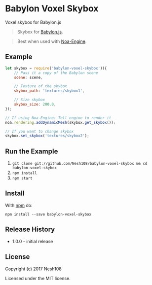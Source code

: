 # Babylon Voxel Skybox
Voxel skybox for Babylon.js

> Skybox for [Babylon.js](https://github.com/BabylonJS/Babylon.js).

> Best when used with [Noa-Engine](https://github.com/andyhall/noa).

## Example

```js
let skybox = require('babylon-voxel-skybox')({
  	// Pass it a copy of the Babylon scene
	scene: scene,

	// Texture of the skybox
	skybox_path: 'textures/skybox1',

	// Size skybox
	skybox_size: 200.0,
});

// If using Noa-Engine: Tell engine to render it
noa.rendering.addDynamicMesh(skybox.get_skybox());

// If you want to change skybox
skybox.set_skybox('textures/skybox2');

```

## Run the Example

1. `git clone git://github.com/Nesh108/babylon-voxel-skybox && cd babylon-voxel-skybox`
1. `npm install`
1. `npm start`

## Install

With [npm](https://npmjs.org) do:

```
npm install --save babylon-voxel-skybox
```

## Release History

* 1.0.0 - initial release

## License

Copyright (c) 2017 Nesh108<br/>

Licensed under the MIT license.